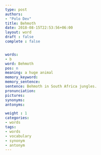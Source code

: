 ```yaml
---
type: post
authors:
- "Polo Dev"
title: Behmoth
date: 2018-08-15T22:53:56+06:00
layout: word
draft : false
complete : false


words:
- b
word: Behmoth
pos: n
meaning: a huge animal
memory_keyword:
memory_sentence:
sentence: Behmoth in South Africa jungles.
pronunciation:
pictures:
synonyms:
antonyms:

weight : 1
categories:
- words
tags:
- words
- vocabulary
- synonym
- antonym
---
```

